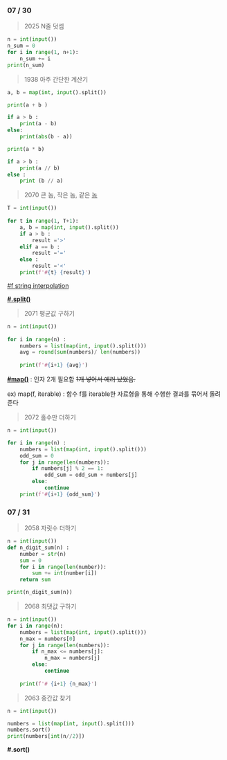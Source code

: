 ### 07 / 30

> 2025 N줄 덧셈

```python 
n = int(input())
n_sum = 0
for i in range(1, n+1):    
    n_sum += i
print(n_sum)
```



> 1938 아주 간단한 계산기

```python 
a, b = map(int, input().split())

print(a + b )

if a > b :
    print(a - b)
else:
    print(abs(b - a))

print(a * b)

if a > b :
    print(a // b)
else :
    print (b // a)
```



> 2070 큰 놈, 작은 놈, 같은 <u>놈</u>

```python
T = int(input())
 
for t in range(1, T+1):
    a, b = map(int, input().split())
    if a > b :
        result ='>'
    elif a == b :
        result ='='
    else :
        result ='<'
    print(f'#{t} {result}')
```

<u>#f string interpolation</u>

**<u>#.split()</u>**



> 2071 평균값 구하기

```python 
n = int(input())
 
for i in range(n) :
    numbers = list(map(int, input().split()))
    avg = round(sum(numbers)/ len(numbers))
 
    print(f'#{i+1} {avg}')
```

**<u>#map()</u>** : 인자 2개 필요함 ~~1개 넣어서 에러 났었음.~~

ex) map(f, iterable) : 함수 f를 iterable한 자료형을 통해 수행한 결과를 묶어서 돌려준다



>  2072 홀수만 더하기

```python
n = int(input())

for i in range(n) :
    numbers = list(map(int, input().split()))
    odd_sum = 0
    for j in range(len(numbers)):
        if numbers[j] % 2 == 1:
            odd_sum = odd_sum + numbers[j]
        else:
            continue
    print(f'#{i+1} {odd_sum}')

```



### 07 / 31

> 2058 자릿수 더하기

```python
n = int(input())
def n_digit_sum(n) :
    number = str(n)
    sum = 0
    for i in range(len(number)):
        sum += int(number[i])
    return sum

print(n_digit_sum(n))
```



> 2068 최댓값 구하기

```python 
n = int(input())
for i in range(n):
    numbers = list(map(int, input().split()))
    n_max = numbers[0] 
    for j in range(len(numbers)):
        if n_max <= numbers[j]:
            n_max = numbers[j]
        else:
            continue
    
    print(f'# {i+1} {n_max}')
```



> 2063 중간값 찾기

```python
n = int(input())

numbers = list(map(int, input().split()))
numbers.sort()
print(numbers[int(n//2)])
```

**#.sort()**